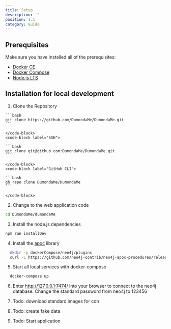 ```yaml
---
title: Setup
description: ''
position: 1.1
category: Guide
---
```


## Prerequisites
Make sure you have installed all of the prerequisites:
* [Docker CE](https://docs.docker.com/get-docker/)
* [Docker Compose](https://docs.docker.com/compose/install/)
* [Node.js LTS](https://nodejs.org/en/)

## Installation for local development

1. Clone the Repository

  <code-group>
    <code-block label="HTTPS" active>

    ```bash
    git clone https://github.com/DumondaMe/DumondaMe.git
    ```

    </code-block>
    <code-block label="SSH">

    ```bash
    git clone git@github.com:DumondaMe/DumondaMe.git
    ```

    </code-block>
    <code-block label="GitHub CLI">

    ```bash
    gh repo clone DumondaMe/DumondaMe
    ```

    </code-block>
  </code-group>

2. Change to the web application code

  ```bash
  cd DumondaMe/dumondaMe
  ```

3. Install the node.js dependencies

  ```bash
  npm run installDev
  ```

4. Install the [apoc](https://neo4j.com/developer/neo4j-apoc/) library

  ```bash
    mkdir -p dockerCompose/neo4j/plugins
    curl -L https://github.com/neo4j-contrib/neo4j-apoc-procedures/releases/download/3.5.0.11/apoc-3.5.0.11-all.jar > dockerCompose/neo4j/plugins/apoc-3.5.0.11-all.jar
  ```

5. Start all local services with docker-compose

  ```bash
    docker-compose up
  ```

6. Enter http://127.0.0.1:7474/ into your browser to connect to the neo4j database. Change the standard password from neo4j to 123456

7. Todo: download standard images for cdn

8. Todo: create fake data

9. Todo: Start application